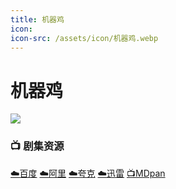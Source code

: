 ```yaml
---
title: 机器鸡
icon:
icon-src: /assets/icon/机器鸡.webp
---
```


# 机器鸡
![](/assets/image/机器鸡.jpg)

### **📺 剧集资源**

[☁️百度](https://pan.baidu.com/s/1zLaEVsW175VFHqb18TNNFA?pwd=u8f8) [☁️阿里](https://www.alipan.com/s/hqCG6daMTBa) [☁️夸克](https://pan.quark.cn/s/52f1dca57f7f) [☁️迅雷](https://pan.xunlei.com/s/VOOrUVK5HS8xzk2cDTW6jQZVA1?pwd=k48y#) [📺MDpan](https://pan.mdsub.top/%E6%9C%BA%E5%99%A8%E9%B8%A1) 

<Badge type="warning" text="水吧字幕组" /> <Badge type="warning" text="野草凌云" /> <Badge type="warning" text="有时候却讲出危险的话" /> <Badge type="warning" text="九十九千里" /> <Badge type="warning" text="LeiThaBlade" /> <Badge type="warning" text="鸭霸天" /> <Badge type="warning" text="糖醋陈皮" /> <Badge type="warning" text="B站@机器鸡" /> <Badge type="warning" text="Johney_B" /> <Badge type="warning" text="LlamaFarmer" /> <Badge type="warning" text="章泽楠" /> <Badge type="warning" text="Amiu" /> <Badge type="warning" text="袜子" /> <Badge type="warning" text="张淇淋" /> <Badge type="warning" text="乐半癫" /> <Badge type="warning" text="巴斯由光" /> <Badge type="warning" text="AlbertShao" /> <Badge type="warning" text="漫迪MDsub" />
